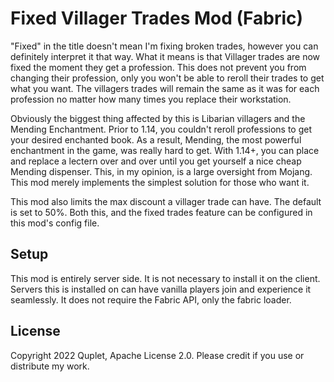 # Fixed Villager Trades Mod (Fabric)

"Fixed" in the title doesn't mean I'm fixing broken trades, however you can definitely interpret it that way. What it means 
is that Villager trades are now fixed the moment they get a profession. This does not prevent you from changing their profession,
only you won't be able to reroll their trades to get what you want. The villagers trades will remain the same as it was for 
each profession no matter how many times you replace their workstation.

Obviously the biggest thing affected by this is Libarian villagers and the Mending Enchantment. Prior to 1.14, you couldn't
reroll professions to get your desired enchanted book. As a result, Mending, the most powerful enchantment in the game, was really hard to get.
With 1.14+, you can place and replace a lectern over and over until you get yourself a nice cheap Mending dispenser. This, 
in my opinion, is a large oversight from Mojang. This mod merely implements the simplest solution for those who want it.

This mod also limits the max discount a villager trade can have. The default is set to 50%. Both this, and the fixed trades 
feature can be configured in this mod's config file.

## Setup

This mod is entirely server side. It is not necessary to install it on the client. Servers this is installed on can have vanilla 
players join and experience it seamlessly. It does not require the Fabric API, only the fabric loader.

## License

Copyright 2022 Quplet, Apache License 2.0. Please credit if you use or distribute my work.
